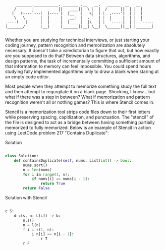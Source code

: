 ```
     _______.___________. _______ .__   __.   ______  __   __      
    /       |           ||   ____||  \ |  |  /      ||  | |  |     
   |   (----`---|  |----`|  |__   |   \|  | |  ,----'|  | |  |     
    \   \       |  |     |   __|  |  . `  | |  |     |  | |  |     
.----)   |      |  |     |  |____ |  |\   | |  `----.|  | |  `----.
|_______/       |__|     |_______||__| \__|  \______||__| |_______|
                                            
```

Whether you are studying for technical interviews, or just starting your coding journey, pattern recognition and memorization are absolutely necessary. It doesn't take a valedictorian to figure that out, but how exactly are you supposed to do that? Between data structures, algorithms, and design patterns, the task of incrementally committing a sufficient amount of that information to memory can feel impossible. You could spend hours studying fully implemented algorithms only to draw a blank when staring at an empty code editor.

Most people when they attempt to memorize something study the full text and then attempt to regurgitate it on a blank page. Shocking, I know... but what if there was a step in between? What if memorization and pattern recognition weren't all or nothing games? This is where Stencil comes in.

Stencil is a memorization tool strips code files down to their first letters while preserving spacing, capitlization, and punctuation. The "stencil" of the file is designed to act as a bridge between having something partially memorized to fully memorized. Below is an example of Stencil in action using LeetCode problem 217 "Contains Duplicate":

Solution

```python

class Solution:
    def containsDuplicate(self, nums: List[int]) -> bool:
        nums.sort()
        n = len(nums)
        for i in range(1, n):
            if nums[i] == nums[i - 1]:
                return True
        return False
```

Solution with Stencil

```python

c S:
    d c(s, n: L[i]) -> b:
        n.s()
        n = l(n)
        f i i r(1, n):
            i n[i] == n[i - 1]:
                r T
        r F
```
